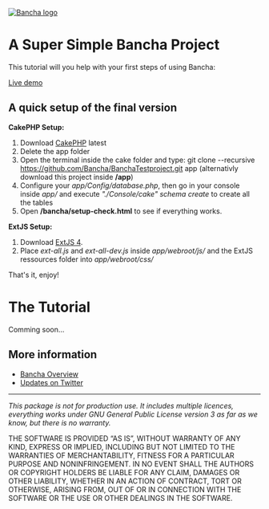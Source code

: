 [![Bancha logo](http://docs.banchaproject.com/wiki/images/github-logo.png)](http://banchaproject.com)

A Super Simple Bancha Project
=============================

This tutorial will you help with your first steps of using Bancha:

[Live demo](http://supersimpple.banchaproject.com)


A quick setup of the final version
----------------------------------

__CakePHP Setup:__

1. Download [CakePHP](http://www.cakephp.org) latest
1. Delete the app folder
1. Open the terminal inside the cake folder and type: git clone --recursive https://github.com/Bancha/BanchaTestproject.git app (alternativly download this project inside __/app__)
1. Configure your _app/Config/database.php_, then go in your console inside _app/_ and execute _"./Console/cake" schema create_ to create all the tables
1. Open __/bancha/setup-check.html__ to see if everything works.

__ExtJS Setup:__

1. Download [ExtJS 4](http://www.sencha.com/products/extjs/download/).
1. Place _ext-all.js_ and _ext-all-dev.js_ inside _app/webroot/js/_ and the ExtJS ressources folder into _app/webroot/css/_

That's it, enjoy!

The Tutorial
============


Comming soon...



More information
----------------

*   [Bancha Overview](http://banchaproject.org/)
*   [Updates on Twitter](http://twitter.com/#!/banchaproject)

-------------------------

_This package is not for production use. It includes multiple licences, 
everything works under GNU General Public License version 3 as far as we 
know, but there is no warranty._

THE SOFTWARE IS PROVIDED “AS IS”, WITHOUT WARRANTY OF ANY KIND, EXPRESS OR
IMPLIED, INCLUDING BUT NOT LIMITED TO THE WARRANTIES OF MERCHANTABILITY,
FITNESS FOR A PARTICULAR PURPOSE AND NONINFRINGEMENT. IN NO EVENT SHALL THE
AUTHORS OR COPYRIGHT HOLDERS BE LIABLE FOR ANY CLAIM, DAMAGES OR OTHER
LIABILITY, WHETHER IN AN ACTION OF CONTRACT, TORT OR OTHERWISE, ARISING FROM,
OUT OF OR IN CONNECTION WITH THE SOFTWARE OR THE USE OR OTHER DEALINGS IN
THE SOFTWARE.
